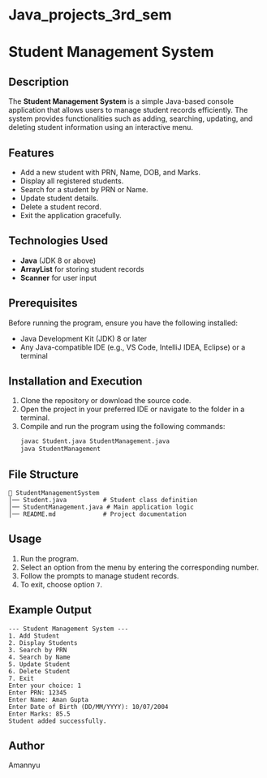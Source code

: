 # Java_projects_3rd_sem
# Student Management System

## Description
The **Student Management System** is a simple Java-based console application that allows users to manage student records efficiently. The system provides functionalities such as adding, searching, updating, and deleting student information using an interactive menu.

## Features
- Add a new student with PRN, Name, DOB, and Marks.
- Display all registered students.
- Search for a student by PRN or Name.
- Update student details.
- Delete a student record.
- Exit the application gracefully.

## Technologies Used
- **Java** (JDK 8 or above)
- **ArrayList** for storing student records
- **Scanner** for user input

## Prerequisites
Before running the program, ensure you have the following installed:
- Java Development Kit (JDK) 8 or later
- Any Java-compatible IDE (e.g., VS Code, IntelliJ IDEA, Eclipse) or a terminal

## Installation and Execution
1. Clone the repository or download the source code.
2. Open the project in your preferred IDE or navigate to the folder in a terminal.
3. Compile and run the program using the following commands:
   ```sh
   javac Student.java StudentManagement.java
   java StudentManagement
   ```

## File Structure
```
📁 StudentManagementSystem
│── Student.java          # Student class definition
│── StudentManagement.java # Main application logic
│── README.md             # Project documentation
```

## Usage
1. Run the program.
2. Select an option from the menu by entering the corresponding number.
3. Follow the prompts to manage student records.
4. To exit, choose option `7`.

## Example Output
```
--- Student Management System ---
1. Add Student
2. Display Students
3. Search by PRN
4. Search by Name
5. Update Student
6. Delete Student
7. Exit
Enter your choice: 1
Enter PRN: 12345
Enter Name: Aman Gupta
Enter Date of Birth (DD/MM/YYYY): 10/07/2004
Enter Marks: 85.5
Student added successfully.
```

## Author
Amannyu


